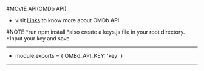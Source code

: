 #MOVIE API(OMDb API)

* visit [Links]( http://www.omdbapi.com/)  to know more about OMDb API.






#NOTE
*run npm install 
*also create a keys.js file in your root directory.
*Input your key and save
********************************************
* module.exports = {
    OMBd_API_KEY: 'key'
 }
*******************************************
